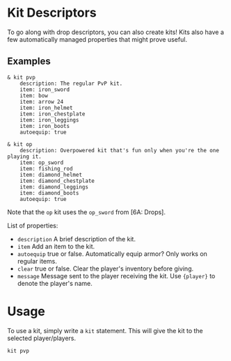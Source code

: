 # Kit Descriptors
To go along with drop descriptors, you can also create kits! Kits also have a few automatically managed properties that might prove useful.

## Examples
```
& kit pvp
    description: The regular PvP kit.
    item: iron_sword
    item: bow
    item: arrow 24
    item: iron_helmet
    item: iron_chestplate
    item: iron_leggings
    item: iron_boots
    autoequip: true

& kit op
    description: Overpowered kit that's fun only when you're the one playing it.
    item: op_sword
    item: fishing_rod
    item: diamond_helmet
    item: diamond_chestplate
    item: diamond_leggings
    item: diamond_boots
    autoequip: true
```
Note that the `op` kit uses the `op_sword` from \[6A: Drops].

List of properties:
* `description` A brief description of the kit.
* `item` Add an item to the kit.
* `autoequip` true or false. Automatically equip armor? Only works on regular items.
* `clear` true or false. Clear the player's inventory before giving.
* `message` Message sent to the player receiving the kit. Use `{player}` to denote the player's name.

# Usage
To use a kit, simply write a `kit` statement. This will give the kit to the selected player/players.
```
kit pvp
```
